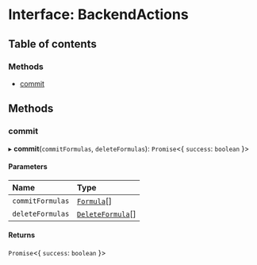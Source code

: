 # Interface: BackendActions

## Table of contents

### Methods

- [commit](BackendActions.md#commit)

## Methods

### <a id="commit" name="commit"></a> commit

▸ **commit**(`commitFormulas`, `deleteFormulas`): `Promise`<{ `success`: `boolean` }\>

#### Parameters

| Name             | Type                                  |
| :--------------- | :------------------------------------ |
| `commitFormulas` | [`Formula`](../README.md#formula)[]   |
| `deleteFormulas` | [`DeleteFormula`](DeleteFormula.md)[] |

#### Returns

`Promise`<{ `success`: `boolean` }\>
